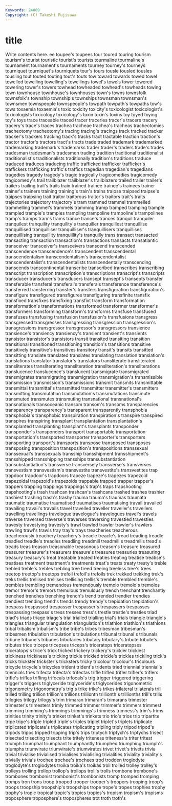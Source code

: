 ```yaml
---
Keywords: 24089 
Copyright: (C) Takeshi Fujisawa
---
```


# title

Write contents here.
ee toupee's toupees
tour toured touring tourism tourism's tourist touristic tourist's tourists tourmaline
tourmaline's tournament tournament's tournaments tourney tourney's tourneys tourniquet tourniquet's tourniquets
tour's tours tousle tousled tousles tousling tout touted touting tout's
touts tow toward towards towed towel towelled towelling towelling's towellings
towel's towels tower towered towering tower's towers towhead towheaded towhead's
towheads towing town townhouse townhouse's townhouses town's towns townsfolk townsfolk's
township township's townships townsman townsman's townsmen townspeople townspeople's towpath towpath's
towpaths tow's tows toxaemia toxaemia's toxic toxicity toxicity's toxicologist toxicologist's
toxicologists toxicology toxicology's toxin toxin's toxins toy toyed toying toy's
toys trace traceable traced tracer traceries tracer's tracers tracery tracery's
trace's traces trachea tracheae trachea's tracheas tracheotomies tracheotomy tracheotomy's tracing
tracing's tracings track tracked tracker tracker's trackers tracking track's tracks
tract tractable traction traction's tractor tractor's tractors tract's tracts trade
traded trademark trademarked trademarking trademark's trademarks trader trader's traders trade's
trades tradesman tradesman's tradesmen trading tradition traditional traditionalist traditionalist's traditionalists
traditionally tradition's traditions traduce traduced traduces traducing traffic trafficked trafficker
trafficker's traffickers trafficking traffic's traffics tragedian tragedian's tragedians tragedies tragedy
tragedy's tragic tragically tragicomedies tragicomedy tragicomedy's trail trailblazer trailblazer's trailblazers
trailed trailer trailer's trailers trailing trail's trails train trained trainee
trainee's trainees trainer trainer's trainers training training's train's trains traipse
traipsed traipse's traipses traipsing trait traitor traitorous traitor's traitors trait's
traits trajectories trajectory trajectory's tram trammed trammel trammelled trammelling trammel's
trammels tramming tramp tramped tramping trample trampled trample's tramples trampling
trampoline trampoline's trampolines tramp's tramps tram's trams trance trance's trances
tranquil tranquiler tranquilest tranquility tranquility's tranquiller tranquillest tranquillise tranquillised tranquilliser
tranquilliser's tranquillisers tranquillises tranquillising tranquillity tranquillity's tranquilly trans transact transacted
transacting transaction transaction's transactions transacts transatlantic transceiver transceiver's transceivers transcend
transcended transcendence transcendence's transcendent transcendental transcendentalism transcendentalism's transcendentalist transcendentalist's transcendentalists
transcendentally transcending transcends transcontinental transcribe transcribed transcribes transcribing transcript transcription
transcription's transcriptions transcript's transcripts transducer transducer's transducers transept transept's transepts
transfer transferable transferal transferal's transferals transference transference's transferred transferring transfer's
transfers transfiguration transfiguration's transfigure transfigured transfigures transfiguring transfinite transfix transfixed
transfixes transfixing transfixt transform transformation transformation's transformations transformed transformer transformer's
transformers transforming transform's transforms transfuse transfused transfuses transfusing transfusion transfusion's
transfusions transgress transgressed transgresses transgressing transgression transgression's transgressions transgressor transgressor's
transgressors transience transience's transiency transiency's transient transient's transients transistor transistor's
transistors transit transited transiting transition transitional transitioned transitioning transition's transitions
transitive transitively transitive's transitives transitory transit's transits transitted transitting translate
translated translates translating translation translation's translations translator translator's translators transliterate
transliterated transliterates transliterating transliteration transliteration's transliterations translucence translucence's translucent transmigrate
transmigrated transmigrates transmigrating transmigration transmigration's transmissible transmission transmission's transmissions transmit
transmits transmittable transmittal transmittal's transmitted transmitter transmitter's transmitters transmitting transmutation
transmutation's transmutations transmute transmuted transmutes transmuting transnational transnational's transnationals transoceanic
transom transom's transoms transparencies transparency transparency's transparent transparently transphobia transphobia's
transphobic transpiration transpiration's transpire transpired transpires transpiring transplant transplantation transplantation's
transplanted transplanting transplant's transplants transponder transponder's transponders transport transportable transportation
transportation's transported transporter transporter's transporters transporting transport's transports transpose transposed
transposes transposing transposition transposition's transpositions transsexual transsexual's transsexuals transship transshipment
transshipment's transshipped transshipping transships transubstantiation transubstantiation's transverse transversely transverse's transverses
transvestism transvestism's transvestite transvestite's transvestites trap trapdoor trapdoor's trapdoors trapeze
trapeze's trapezes trapezoid trapezoidal trapezoid's trapezoids trappable trapped trapper trapper's
trappers trapping trappings trappings's trap's traps trapshooting trapshooting's trash trashcan
trashcan's trashcans trashed trashes trashier trashiest trashing trash's trashy trauma
trauma's traumas traumata traumatic traumatise traumatised traumatises traumatising travail travailed
travailing travail's travails travel travelled traveller traveller's travellers travelling travellings
travelogue travelogue's travelogues travel's travels traverse traversed traverse's traverses traversing
travestied travesties travesty travestying travesty's trawl trawled trawler trawler's trawlers
trawling trawl's trawls tray tray's trays treacheries treacherous treacherously treachery
treachery's treacle treacle's tread treading treadle treadled treadle's treadles treadling
treadmill treadmill's treadmills tread's treads treas treason treasonable treasonous treason's
treasure treasured treasurer treasurer's treasurers treasure's treasures treasuries treasuring treasury
treasury's treat treatable treated treaties treating treatise treatise's treatises treatment
treatment's treatments treat's treats treaty treaty's treble trebled treble's trebles
trebling tree treed treeing treeless tree's trees treetop treetop's treetops
trefoil trefoil's trefoils trek trekked trekking trek's treks trellis trellised
trellises trellising trellis's tremble trembled tremble's trembles trembling tremendous tremendously
tremolo tremolo's tremolos tremor tremor's tremors tremulous tremulously trench trenchant
trenchantly trenched trenches trenching trench's trend trended trendier trendies trendiest
trending trend's trends trendy trendy's trepidation trepidation's trespass trespassed trespasser
trespasser's trespassers trespasses trespassing trespass's tress tresses tress's trestle trestle's
trestles triad triad's triads triage triage's trial trialled trialling trial's
trials triangle triangle's triangles triangular triangulation triangulation's triathlon triathlon's triathlons
tribal tribalism tribalism's tribe tribe's tribes tribesman tribesman's tribesmen tribulation
tribulation's tribulations tribunal tribunal's tribunals tribune tribune's tribunes tributaries tributary
tributary's tribute tribute's tributes trice triceps tricepses triceps's triceratops triceratopses
triceratops's trice's trick tricked trickery trickery's trickier trickiest trickiness trickiness's
tricking trickle trickled trickle's trickles trickling trick's tricks trickster trickster's
tricksters tricky tricolour tricolour's tricolours tricycle tricycle's tricycles trident trident's
tridents tried triennial triennial's triennials tries trifecta trifecta's trifectas trifle
trifled trifler trifler's triflers trifle's trifles trifling trifocals trifocals's trig
trigger triggered triggering trigger's triggers triglyceride triglyceride's triglycerides trigonometric trigonometry
trigonometry's trig's trike trike's trikes trilateral trilaterals trill trilled trilling
trillion trillion's trillions trillionth trillionth's trillionths trill's trills trilogies trilogy
trilogy's trim trimaran trimaran's trimarans trimester trimester's trimesters trimly trimmed
trimmer trimmer's trimmers trimmest trimming trimming's trimmings trimmings's trimness trimness's
trim's trims trinities trinity trinity's trinket trinket's trinkets trio trio's
trios trip tripartite tripe tripe's triple tripled triple's triples triplet
triplet's triplets triplicate triplicated triplicate's triplicates triplicating tripling triply tripod
tripod's tripods tripos tripped tripping trip's trips triptych triptych's triptychs
trisect trisected trisecting trisects trite tritely triteness triteness's triter tritest
triumph triumphal triumphant triumphantly triumphed triumphing triumph's triumphs triumvirate triumvirate's
triumvirates trivet trivet's trivets trivia trivial trivialise trivialised trivialises trivialising
trivialities triviality triviality's trivially trivia's trochee trochee's trochees trod trodden
troglodyte troglodyte's troglodytes troika troika's troikas troll trolled trolley trolley's
trolleys trolling trollop trollop's trollops troll's trolls trombone trombone's trombones
trombonist trombonist's trombonists tromp tromped tromping tromps tron trons troop
trooped trooper trooper's troopers trooping troop's troops troopship troopship's troopships
trope trope's tropes trophies trophy trophy's tropic tropical tropic's tropics
tropics's tropism tropism's tropisms troposphere troposphere's tropospheres trot troth troth's
